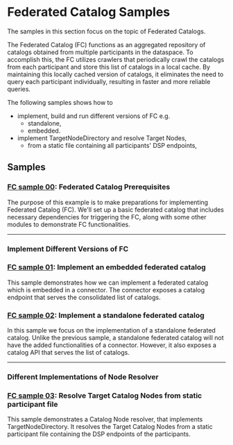 # Federated Catalog Samples

The samples in this section focus on the topic of Federated Catalogs.

The Federated Catalog (FC) functions as an aggregated repository of
catalogs obtained from multiple
participants in the dataspace. To accomplish this, the FC utilizes crawlers
that periodically crawl the catalogs from each participant and store this list
of catalogs in a local cache.
By maintaining this locally cached version of catalogs, it eliminates the need to query
each participant individually, resulting in faster and more reliable queries.


The following samples shows how to
* implement, build and run different versions of FC e.g.
    * standalone,
    * embedded.
* implement TargetNodeDirectory and resolve Target Nodes,
    * from a static file containing all participants' DSP endpoints,

## Samples

### [FC sample 00](./fc-00-basic/README.md): Federated Catalog Prerequisites
The purpose of this example is to make preparations for implementing Federated Catalog (FC).
We'll set up a basic federated catalog that includes necessary dependencies for triggering the FC,
along with some other modules to demonstrate FC functionalities.

---

### Implement Different Versions of FC
### [FC sample 01](./fc-01-embedded/README.md): Implement an embedded federated catalog 
This sample demonstrates how we can implement a federated catalog which is embedded in a connector.
The connector exposes a catalog endpoint that serves the consolidated list of catalogs.
### [FC sample 02](./fc-02-standalone/README.md): Implement a standalone federated catalog

In this sample we focus on the implementation of
a standalone federated catalog. Unlike the previous sample,
a standalone federated catalog will not have the added functionalities of a connector. However, it also
exposes a catalog API that serves the list of catalogs.

---
### Different Implementations of Node Resolver

### [FC sample 03](): Resolve Target Catalog Nodes from static participant file
This sample demonstrates a Catalog Node resolver, that implements TargetNodeDirectory. It resolves the Target Catalog
Nodes from a static participant file containing the DSP endpoints of the participants.